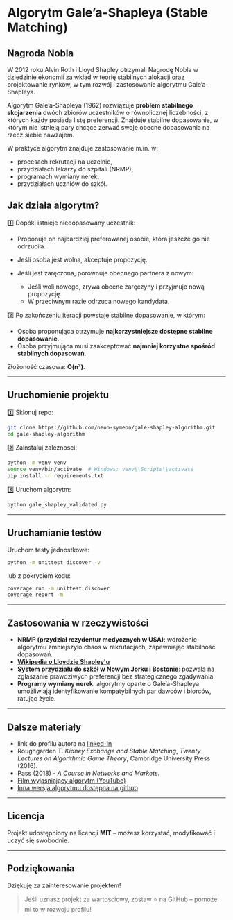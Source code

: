 # Algorytm Gale’a-Shapleya (Stable Matching)

## Nagroda Nobla

W 2012 roku Alvin Roth i Lloyd Shapley otrzymali Nagrodę Nobla w dziedzinie ekonomii za wkład w teorię stabilnych alokacji oraz projektowanie rynków, w tym rozwój i zastosowanie algorytmu Gale’a-Shapleya.

Algorytm Gale’a-Shapleya (1962) rozwiązuje **problem stabilnego skojarzenia** dwóch zbiorów uczestników o równolicznej liczebności, z których każdy posiada listę preferencji. Znajduje stabilne dopasowanie, w którym nie istnieją pary chcące zerwać swoje obecne dopasowania na rzecz siebie nawzajem.

W praktyce algorytm znajduje zastosowanie m.in. w:

* procesach rekrutacji na uczelnie,
* przydziałach lekarzy do szpitali (NRMP),
* programach wymiany nerek,
* przydziałach uczniów do szkół.

## Jak działa algorytm?

1️⃣ Dopóki istnieje niedopasowany uczestnik:

* Proponuje on najbardziej preferowanej osobie, która jeszcze go nie odrzuciła.
* Jeśli osoba jest wolna, akceptuje propozycję.
* Jeśli jest zaręczona, porównuje obecnego partnera z nowym:

  * Jeśli woli nowego, zrywa obecne zaręczyny i przyjmuje nową propozycję.
  * W przeciwnym razie odrzuca nowego kandydata.

2️⃣ Po zakończeniu iteracji powstaje stabilne dopasowanie, w którym:

* Osoba proponująca otrzymuje **najkorzystniejsze dostępne stabilne dopasowanie**.
* Osoba przyjmująca musi zaakceptować **najmniej korzystne spośród stabilnych dopasowań**.

Złożoność czasowa: **O(n²)**.

---

## Uruchomienie projektu

1️⃣ Sklonuj repo:

```bash
git clone https://github.com/neon-symeon/gale-shapley-algorithm.git
cd gale-shapley-algorithm
```

2️⃣ Zainstaluj zależności:

```bash
python -m venv venv
source venv/bin/activate  # Windows: venv\\Scripts\\activate
pip install -r requirements.txt
```

3️⃣ Uruchom algorytm:

```bash
python gale_shapley_validated.py
```

---

## Uruchamianie testów

Uruchom testy jednostkowe:

```bash
python -m unittest discover -v
```

lub z pokryciem kodu:

```bash
coverage run -m unittest discover
coverage report -m
```

---

## Zastosowania w rzeczywistości

* **NRMP (przydział rezydentur medycznych w USA)**: wdrożenie algorytmu zmniejszyło chaos w rekrutacjach, zapewniając stabilność dopasowań.
* **[Wikipedia o Lloydzie Shapley'u](https://en.wikipedia.org/wiki/Lloyd_Shapley)**
* **System przydziału do szkół w Nowym Jorku i Bostonie**: pozwala na zgłaszanie prawdziwych preferencji bez strategicznego zgadywania.
* **Programy wymiany nerek**: algorytmy oparte o Gale’a-Shapleya umożliwiają identyfikowanie kompatybilnych par dawców i biorców, ratując życie.

---

## Dalsze materiały

* link do profilu autora na [linked-in](https://www.linkedin.com/in/szymon-jan-marek/)
* Roughgarden T. *Kidney Exchange and Stable Matching*, *Twenty Lectures on Algorithmic Game Theory*, Cambridge University Press (2016).
* Pass (2018) - *A Course in Networks and Markets*.
* [Film wyjaśniający algorytm (YouTube)](https://youtu.be/0m_YW1zVs-Q?si=fKaSp8ktp1Ekxi-o)
* [Inna wersja algorytmu dostępna na github](https://github.com/shubh11220/The-Stable-Matching-Algorithm/blob/master/Stable_Matching.py)

---

## Licencja

Projekt udostępniony na licencji **MIT** – możesz korzystać, modyfikować i uczyć się swobodnie.

---

## Podziękowania

Dziękuję za zainteresowanie projektem!

> Jeśli uznasz projekt za wartościowy, zostaw ⭐ na GitHub – pomoże mi to w rozwoju profilu!
